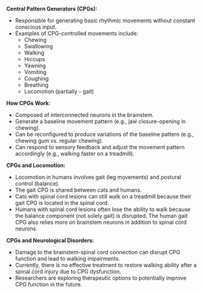 
**Central Pattern Generators (CPGs):**

- Responsible for generating basic rhythmic movements without constant conscious input.
- Examples of CPG-controlled movements include:
    - Chewing
    - Swallowing
    - Walking
    - Hiccups
    - Yawning
    - Vomiting
    - Coughing
    - Breathing
    - Locomotion (partially - gait)

**How CPGs Work:**

- Composed of interconnected neurons in the brainstem.
- Generate a baseline movement pattern (e.g., jaw closure-opening in chewing).
- Can be reconfigured to produce variations of the baseline pattern (e.g., chewing gum vs. regular chewing).
- Can respond to sensory feedback and adjust the movement pattern accordingly (e.g., walking faster on a treadmill).

**CPGs and Locomotion:**

- Locomotion in humans involves gait (leg movements) and postural control (balance).
- The gait CPG is shared between cats and humans.
- Cats with spinal cord lesions can still walk on a treadmill because their gait CPG is located in the spinal cord.
- Humans with spinal cord lesions often lose the ability to walk because the balance component (not solely gait) is disrupted. The human gait CPG also relies more on brainstem neurons in addition to spinal cord neurons.

**CPGs and Neurological Disorders:**

- Damage to the brainstem-spinal cord connection can disrupt CPG function and lead to walking impairments.
- Currently, there is no effective treatment to restore walking ability after a spinal cord injury due to CPG dysfunction.
- Researchers are exploring therapeutic options to potentially improve CPG function in the future.